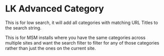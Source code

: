 LK Advanced Category
====================

This is for low search, it will add all categories with matching URL Titles to the search string.

This is for MSM installs where you have the same categories across multiple sites and want the search filter to filter for any of those categories rather than just the ones on the current site.